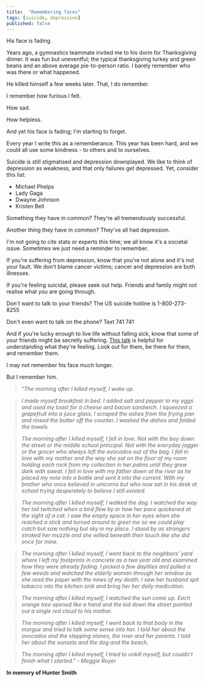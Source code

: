 ```yaml
---
title:  "Remembering faces"  
tags: [suicide, depression]
published: false
---
```


His face is fading.

Years ago, a gymnastics teammate invited me to his dorm for Thanksgiving dinner. It was fun but uneventful; the typical thanksgiving turkey and green beans and an above average pie-to-person ratio. I barely remember who was there or what happened. 

He killed himself a few weeks later. That, I do remember.

I remember how furious I felt.

How sad.

How helpless.

And yet his face is fading; I'm starting to forget.

Every year I write this as a rememberance. This year has been hard, and we could all use some kindness - to others and to ourselves.

Suicide is still stigmatised and depression downplayed. We like to think of depression as weakness, and that only failures get depressed. Yet, consider this list:

- Michael Phelps
- Lady Gaga
- Dwayne Johnson
- Kristen Bell

Something they have in common? They're all tremendously successful. 

Another thing they have in common? They've all had depression.

I'm not going to cite stats or experts this time; we all know it's a societal issue. Sometimes we just need a reminder to remember.

If you're suffering from depression, know that you're not alone and it's not your fault. We don't blame cancer victims; cancer and depression are both illnesses. 

If you're feeling suicidal, please seek out help. Friends and family might not realise what you are going through.

Don't want to talk to your friends? The US suicide hotline is 1-800-273-8255

Don't even want to talk on the phone? Text 741 741

And if you're lucky enough to live life without falling sick, know that some of your friends might be secretly suffering. [This talk](https://www.ted.com/talks/andrew_solomon_depression_the_secret_we_share? "TED talk") is helpful for understanding what they're feeling. Look out for them, be there for them, and remember them. 

I may not remember his face much longer.

But I remember him.

> *"The morning after I killed myself, I woke up.*

> *I made myself breakfast in bed. I added salt and pepper to my eggs and used my toast for a cheese and bacon sandwich. I squeezed a grapefruit into a juice glass. I scraped the ashes from the frying pan and rinsed the butter off the counter. I washed the dishes and folded the towels.*

> *The morning after I killed myself, I fell in love. Not with the boy down the street or the middle school principal. Not with the everyday jogger or the grocer who always left the avocados out of the bag. I fell in love with my mother and the way she sat on the floor of my room holding each rock from my collection in her palms until they grew dark with sweat. I fell in love with my father down at the river as he placed my note into a bottle and sent it into the current. With my brother who once believed in unicorns but who now sat in his desk at school trying desperately to believe I still existed.*

> *The morning after I killed myself, I walked the dog. I watched the way her tail twitched when a bird flew by or how her pace quickened at the sight of a cat. I saw the empty space in her eyes when she reached a stick and turned around to greet me so we could play catch but saw nothing but sky in my place. I stood by as strangers stroked her muzzle and she wilted beneath their touch like she did once for mine.*

> *The morning after I killed myself, I went back to the neighbors’ yard where I left my footprints in concrete as a two year old and examined how they were already fading. I picked a few daylilies and pulled a few weeds and watched the elderly woman through her window as she read the paper with the news of my death. I saw her husband spit tobacco into the kitchen sink and bring her her daily medication.*

> *The morning after I killed myself, I watched the sun come up. Each orange tree opened like a hand and the kid down the street pointed out a single red cloud to his mother.*

> *The morning after I killed myself, I went back to that body in the morgue and tried to talk some sense into her. I told her about the avocados and the stepping stones, the river and her parents. I told her about the sunsets and the dog and the beach.*

> *The morning after I killed myself, I tried to unkill myself, but couldn’t finish what I started."  - Meggie Royer* 

**In memory of Hunter Smith**
